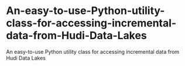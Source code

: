 # An-easy-to-use-Python-utility-class-for-accessing-incremental-data-from-Hudi-Data-Lakes
An easy-to-use Python utility class for accessing incremental data from Hudi Data Lakes
